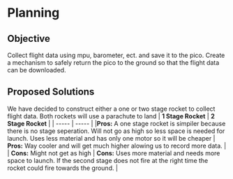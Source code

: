 # Planning
## Objective
Collect flight data using mpu, barometer, ect. and save it to the pico. Create a mechanism to safely return the pico to the ground so that the flight data can be downloaded.
## Proposed Solutions
We have decided to construct either a one or two stage rocket to collect flight data. Both rockets will use a parachute to land
| **1 Stage Rocket** | **2 Stage Rocket** |
| ----- | ----- |
|**Pros:** A one stage rocket is simpiler because there is no stage seperation. Will not go as high so less space is needed for launch. Uses less material and has only one motor so it will be cheaper | **Pros:** Way cooler and will get much higher alowing us to record more data. |
| **Cons:** Might not get as high | **Cons:** Uses more material and needs more space to launch. If the second stage does not fire at the right time the rocket could fire towards the ground. |



